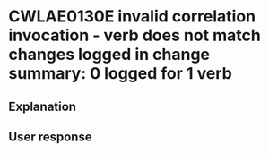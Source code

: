 # CWLAE0130E invalid correlation invocation - verb does not match changes logged in change summary: 0 logged for 1 verb

## Explanation

## User response